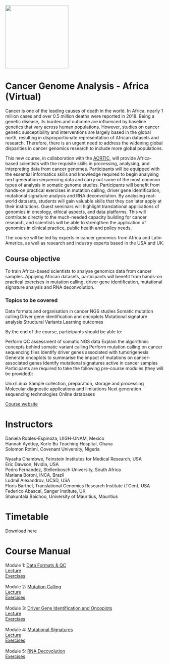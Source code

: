 <img src="https://coursesandconferences.wellcomeconnectingscience.org/wp-content/themes/wcc_courses_and_conferences/dist/assets/svg/logo.svg" width="200" height="200">

# Cancer Genome Analysis - Africa (Virtual)

Cancer is one of the leading causes of death in the world. In Africa, nearly 1 million cases and over 0.5 million deaths were reported in 2018. Being a genetic disease, its burden and outcome are influenced by baseline genetics that vary across human populations. However, studies on cancer genetic susceptibility and interventions are largely based in the global north, resulting in disproportionate representation of African datasets and research. Therefore, there is an urgent need to address the widening global disparities in cancer genomics research to include more global populations. 

This new course, in collaboration with the <a href="https://aortic-africa.org/" target="_blank">AORTIC</a>, will provide Africa-based scientists with the requisite skills in processing, analysing, and interpreting data from cancer genomes. Participants will be equipped with the essential informatics skills and knowledge required to begin analysing next generation sequencing data and carry out some of the most common types of analysis in somatic genome studies.  Participants will benefit from hands-on practical exercises in mutation calling, driver gene identification, mutational signature analysis and RNA deconvolution. By analysing real-world datasets, students will gain valuable skills that they can later apply at their institutions. Guest seminars will highlight translational applications of genomics in oncology, ethical aspects, and data platforms. This will contribute directly to the much-needed capacity building for cancer research, and scientists will be able to strengthen the application of genomics in clinical practice, public health and policy needs. 

The course will be led by experts in cancer genomics from Africa and Latin America, as well as research and industry experts based in the USA and UK. 

## Course objective

To train Africa-based scientists to analyse genomics data from cancer samples. Applying African datasets, participants will benefit from hands-on practical exercises in mutation calling, driver gene identification, mutational signature analysis and RNA deconvolution.

### Topics to be covered

Data formats and organisation in cancer NGS studies
Somatic mutation calling
Driver gene identification and oncoplots
Mutational signature analysis
Structural Variants
Learning outcomes

By the end of the course, participants should be able to:

Perform QC assessment of somatic NGS data
Explain the algorithmic concepts behind somatic variant calling 
Perform mutation calling on cancer sequencing files 
Identify driver genes associated with tumorigenesis
Generate oncoplots to summarise the impact of mutations on cancer-associated genes
Identify mutational signatures active in cancer samples
Participants are required to take the following pre-course modules (they will be provided):

Unix/Linux
Sample collection, preparation, storage and processing
Molecular diagnostic applications and limitations
Next generation sequencing technologies
Online databases

<a href="https://coursesandconferences.wellcomeconnectingscience.org/event/cancer-genome-analysis-africa-virtual-20220912/" target="_blank">Course website</a>

# Instructors

Daniela Robles-Espinoza, LIIGH-UNAM, Mexico<br>
Hannah Ayettey, Korle Bu Teaching Hospital, Ghana<br>
Solomon Rotimi, Covenant University, Nigeria<br>

Nyasha Chambwe, Feinstein Institutes for Medical Research, USA<br>
Eric Dawson, Nvidia, USA<br>
Pedro Fernandez, Stellenbosch University, South Africa<br>
Mariana Boroni, INCA, Brazil<br>
Ludmil Alexandrov, UCSD, USA<br>
Floris Barthel, Translational Genomics Research Institute (TGen), USA<br>
Federico Abascal, Sanger Institute, UK<br>
Shakuntala Baichoo, University of Mauritius, Mauritius<br>

# Timetable

Download here

# Course Manual

Module 1: <a href="https://github.com/WCSCourses/cancer_genome_analysis_africa/tree/main/modules/Data%20formats%20and%20QC">Data Formats & QC</a><br>
<a href="https://github.com/WCSCourses/cancer_genome_analysis_africa/blob/main/modules/Data%20formats%20and%20QC/Module_1_Lecture_Data_formats.pptx">Lecture</a><br>
<a href="https://github.com/WCSCourses/cancer_genome_analysis_africa/blob/main/modules/Data%20formats%20and%20QC/data_formats_exercises.pdf">Exercises</a><br><br>
Module 2: <a href="https://github.com/WCSCourses/cancer_genome_analysis_africa/tree/main/modules/Mutation%20calling">Mutation Calling</a><br>
<a href="https://github.com/WCSCourses/cancer_genome_analysis_africa/blob/main/modules/Mutation%20calling/Cancer%20Genomics%20Course%20-%20Somatic%20Variant%20Calling.pdf">Lecture</a><br>
<a href="https://github.com/WCSCourses/cancer_genome_analysis_africa/blob/main/modules/Mutation%20calling/mutation_calling_exercises.md">Exercises</a><br><br>
Module 3: <a href="https://github.com/WCSCourses/cancer_genome_analysis_africa/tree/main/modules/Driver%20gene%20and%20oncoplots">Driver Gene Identification and Oncoplots</a><br>
<a href="https://github.com/WCSCourses/cancer_genome_analysis_africa/blob/main/modules/Driver%20gene%20and%20oncoplots/Drivers_in_cancer_vF.pdf">Lecture</a><br>
<a href="https://github.com/WCSCourses/cancer_genome_analysis_africa/tree/main/modules/Driver%20gene%20and%20oncoplots/Exercises">Exercises</a><br><br>
Module 4: <a href="https://github.com/WCSCourses/cancer_genome_analysis_africa/tree/main/modules/Mutational%20Signatures">Mutational Signatures</a><br>
<a href="https://github.com/WCSCourses/cancer_genome_analysis_africa/blob/main/modules/Mutational%20Signatures/Module_4_Lecture_MutationalSignatures_final.pdf">Lecture</a><br>
<a href="https://github.com/WCSCourses/cancer_genome_analysis_africa/blob/main/modules/Mutational%20Signatures/SigProfilerExtractor_exercises_final.pdf">Exercises</a><br><br>
Module 5: <a href="https://github.com/WCSCourses/cancer_genome_analysis_africa/tree/main/modules/RNA%20deconvolution">RNA Decovolution</a><br>
<a href="https://github.com/WCSCourses/cancer_genome_analysis_africa/tree/main/modules/RNA%20deconvolution/Data_Deconvolution/deconv_cibersort">Exercises</a><br><br>
